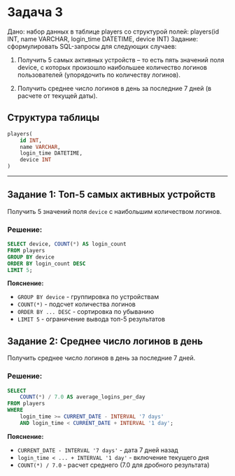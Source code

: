 # Задача 3

Дано: набор данных в таблице players со структурой полей:
 players(id INT, name VARCHAR, login_time DATETIME, device INT)
Задание: сформулировать SQL-запросы для следующих случаев:
1. Получить 5 самых активных устройств – то есть пять значений поля device, с которых произошло наибольшее количество логинов пользователей (упорядочить по количеству логинов).

2. Получить среднее число логинов в день за последние 7 дней (в расчете от текущей даты).


## Структура таблицы
```sql
players(
    id INT,
    name VARCHAR,
    login_time DATETIME,
    device INT
)
```

---

## Задание 1: Топ-5 самых активных устройств
Получить 5 значений поля `device` с наибольшим количеством логинов.

### Решение:
```sql
SELECT device, COUNT(*) AS login_count
FROM players
GROUP BY device
ORDER BY login_count DESC
LIMIT 5;
```

**Пояснение:**
- `GROUP BY device` - группировка по устройствам
- `COUNT(*)` - подсчет количества логинов
- `ORDER BY ... DESC` - сортировка по убыванию
- `LIMIT 5` - ограничение вывода топ-5 результатов


## Задание 2: Среднее число логинов в день
Получить среднее число логинов в день за последние 7 дней.

### Решение:
```sql
SELECT 
    COUNT(*) / 7.0 AS average_logins_per_day
FROM players
WHERE 
    login_time >= CURRENT_DATE - INTERVAL '7 days'
    AND login_time < CURRENT_DATE + INTERVAL '1 day';
```

**Пояснение:**
- `CURRENT_DATE - INTERVAL '7 days'` - дата 7 дней назад
- `login_time < ... + INTERVAL '1 day'` - включение текущего дня
- `COUNT(*) / 7.0` - расчет среднего (7.0 для дробного результата)

